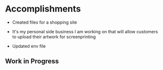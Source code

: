 # Accomplishments

- Created files for a shopping site

- It's my personal side business I am working on that will allow customers to upload their artwork for screenprinting
- Updated env file

## Work in Progress
